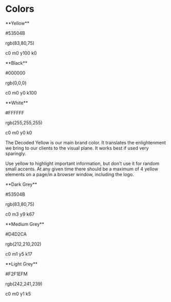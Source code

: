 # Colors

<div class="swatches grid">
  <article class="unit one-third">
    <div class="swatch bg-yellow"></div>
    <p>**Yellow**</p>
    <p>#53504B</p>
    <p>rgb(83,80,75)</p>
    <p>c0 m0 y100 k0</p>
  </article>

  <article class="unit one-third">
    <div class="swatch bg-black"></div>
    <p>**Black**</p>
    <p>#000000</p>
    <p>rgb(0,0,0)</p>
    <p>c0 m0 y0 k100</p>
  </article>

  <article class="unit one-third">
    <div class="swatch bg-white"></div>
    <p>**White**</p>
    <p>#FFFFFF</p>
    <p>rgb(255,255,255)</p>
    <p>c0 m0 y0 k0</p>
  </article>
</div>

The Decoded Yellow is our main brand color. It translates the enlightenment we bring to our clients to the visual plane. It works best if used very sparingly.

Use yellow to highlight important information, but don’t use it for random small accents. At any given time there should be a maximum of 4 yellow elements on a page/in a browser window, including the logo.

<div class="swatches grid">
  <article class="unit one-third">
    <div class="swatch bg-grey-dark"></div>
    <p>**Dark Grey**</p>
    <p>#53504B</p>
    <p>rgb(83,80,75)</p>
    <p>c0 m3 y9 k67</p>
  </article>

  <article class="unit one-third">
    <div class="swatch bg-grey-medium"></div>
    <p>**Medium Grey**</p>
    <p>#D4D2CA</p>
    <p>rgb(212,210,202)</p>
    <p>c0 m1 y5 k17</p>
  </article>

  <article class="unit one-third">
    <div class="swatch bg-grey-light"></div>
    <p>**Light Grey**</p>
    <p>#F2F1EFM</p>
    <p>rgb(242,241,239)</p>
    <p>c0 m0 y1 k5</p>
  </article>
</div>
